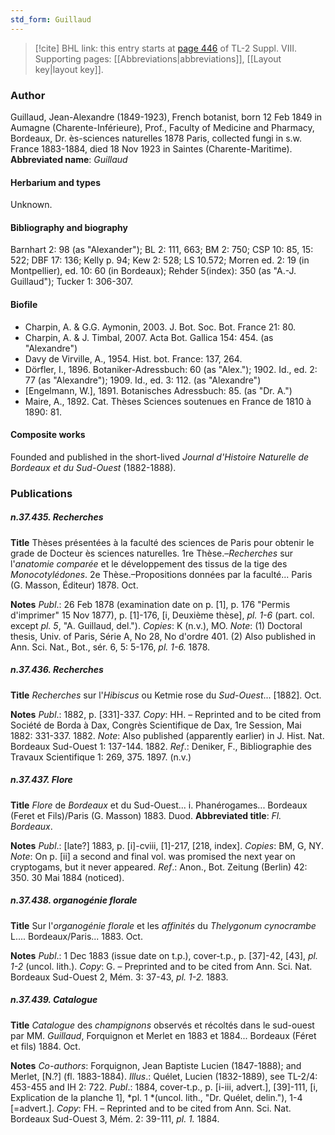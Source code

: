 ```yaml
---
std_form: Guillaud
---
```


> [!cite] BHL link: this entry starts at [page 446](https://www.biodiversitylibrary.org/page/33258924) of TL-2 Suppl. VIII.
> Supporting pages: [[Abbreviations|abbreviations]], [[Layout key|layout key]].

### Author

Guillaud, Jean-Alexandre (1849-1923), French botanist, born 12 Feb 1849 in Aumagne (Charente-Inférieure), Prof., Faculty of Medicine and Pharmacy, Bordeaux, Dr. ès-sciences naturelles 1878 Paris, collected fungi in s.w. France 1883-1884, died 18 Nov 1923 in Saintes (Charente-Maritime). 
**Abbreviated name**: *Guillaud*

#### Herbarium and types

Unknown.

#### Bibliography and biography

Barnhart 2: 98 (as "Alexander"); BL 2: 111, 663; BM 2: 750; CSP 10: 85, 15: 522; DBF 17: 136; Kelly p. 94; Kew 2: 528; LS 10.572; Morren ed. 2: 19 (in Montpellier), ed. 10: 60 (in Bordeaux); Rehder 5(index): 350 (as "A.-J. Guillaud"); Tucker 1: 306-307.

#### Biofile

- Charpin, A. & G.G. Aymonin, 2003. J. Bot. Soc. Bot. France 21: 80.
- Charpin, A. & J. Timbal, 2007. Acta Bot. Gallica 154: 454. (as "Alexandre")
- Davy de Virville, A., 1954. Hist. bot. France: 137, 264.
- Dörfler, I., 1896. Botaniker-Adressbuch: 60 (as "Alex."); 1902. Id., ed. 2: 77 (as "Alexandre"); 1909. Id., ed. 3: 112. (as "Alexandre")
- \[Engelmann, W.\], 1891. Botanisches Adressbuch: 85. (as "Dr. A.")
- Maire, A., 1892. Cat. Thèses Sciences soutenues en France de 1810 à 1890: 81.

#### Composite works

Founded and published in the short-lived *Journal d'Histoire Naturelle de Bordeaux et du Sud-Ouest* (1882-1888).

### Publications

##### n.37.435. Recherches

**Title**
Thèses présentées à la faculté des sciences de Paris pour obtenir le grade de Docteur ès sciences naturelles. 1re Thèse.–*Recherches* sur l'*anatomie comparée* et le développement des tissus de la tige des *Monocotylédones*. 2e Thèse.–Propositions données par la faculté... Paris (G. Masson, Éditeur) 1878. Oct.

**Notes**
*Publ*.: 26 Feb 1878 (examination date on p. \[1\], p. 176 "Permis d'imprimer" 15 Nov 1877), p. \[1\]-176, \[i, Deuxième thèse\], *pl. 1-6* (part. col. except *pl. 5*, "A. Guillaud, del."). *Copies*: K (n.v.), MO.
*Note*: (1) Doctoral thesis, Univ. of Paris, Série A, No 28, No d'ordre 401. (2) Also published in Ann. Sci. Nat., Bot., sér. 6, 5: 5-176, *pl. 1-6.* 1878.

##### n.37.436. Recherches

**Title**
*Recherches* sur l'*Hibiscus* ou Ketmie rose du *Sud-Ouest*... \[1882\]. Oct.

**Notes**
*Publ*.: 1882, p. \[331\]-337. *Copy*: HH. – Reprinted and to be cited from Société de Borda à Dax, Congrès Scientifique de Dax, 1re Session, Mai 1882: 331-337. 1882.
*Note*: Also published (apparently earlier) in J. Hist. Nat. Bordeaux Sud-Ouest 1: 137-144. 1882.
*Ref*.: Deniker, F., Bibliographie des Travaux Scientifique 1: 269, 375. 1897. (n.v.)

##### n.37.437. Flore

**Title**
*Flore* de *Bordeaux* et du Sud-Ouest... i. Phanérogames... Bordeaux (Feret et Fils)/Paris (G. Masson) 1883. Duod.
**Abbreviated title**: *Fl. Bordeaux*.

**Notes**
*Publ*.: \[late?\] 1883, p. \[i\]-cviii, \[1\]-217, \[218, index\]. *Copies*: BM, G, NY.
*Note*: On p. \[ii\] a second and final vol. was promised the next year on cryptogams, but it never appeared.
*Ref*.: Anon., Bot. Zeitung (Berlin) 42: 350. 30 Mai 1884 (noticed).

##### n.37.438. organogénie florale

**Title**
Sur l'*organogénie florale* et les *affinités* du *Thelygonum cynocrambe* L.... Bordeaux/Paris... 1883. Oct.

**Notes**
*Publ*.: 1 Dec 1883 (issue date on t.p.), cover-t.p., p. \[37\]-42, \[43\], *pl. 1-2* (uncol. lith.).
*Copy*: G. – Preprinted and to be cited from Ann. Sci. Nat. Bordeaux Sud-Ouest 2, Mém. 3: 37-43, *pl. 1-2.* 1883.

##### n.37.439. Catalogue

**Title**
*Catalogue* des *champignons* observés et récoltés dans le sud-ouest par MM. *Guillaud*, Forquignon et Merlet en 1883 et 1884... Bordeaux (Féret et fils) 1884. Oct.

**Notes**
*Co-authors*: Forquignon, Jean Baptiste Lucien (1847-1888); and Merlet, \[N.?\] (fl. 1883-1884).
*Illus*.: Quélet, Lucien (1832-1889), see TL-2/4: 453-455 and IH 2: 722.
*Publ*.: 1884, cover-t.p., p. \[i-iii, advert.\], \[39\]-111, \[i, Explication de la planche 1\], *pl. 1 *(uncol. lith., "Dr. Quélet, delin."), 1-4 \[=advert.\]. *Copy*: FH. – Reprinted and to be cited from Ann. Sci. Nat. Bordeaux Sud-Ouest 3, Mém. 2: 39-111, *pl. 1.* 1884.

